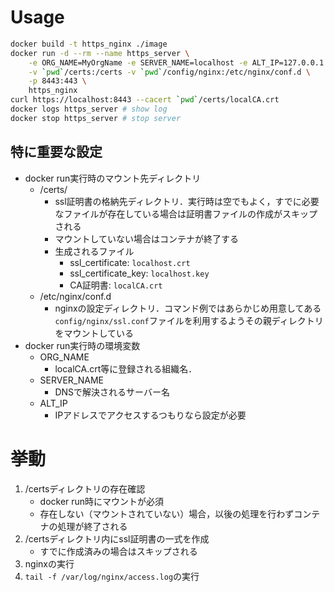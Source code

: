 # Usage
```bash
docker build -t https_nginx ./image
docker run -d --rm --name https_server \
    -e ORG_NAME=MyOrgName -e SERVER_NAME=localhost -e ALT_IP=127.0.0.1 \
    -v `pwd`/certs:/certs -v `pwd`/config/nginx:/etc/nginx/conf.d \
    -p 8443:443 \
    https_nginx
curl https://localhost:8443 --cacert `pwd`/certs/localCA.crt
docker logs https_server # show log
docker stop https_server # stop server
```

## 特に重要な設定
- docker run実行時のマウント先ディレクトリ
    - /certs/
        - ssl証明書の格納先ディレクトリ．実行時は空でもよく，すでに必要なファイルが存在している場合は証明書ファイルの作成がスキップされる
        - マウントしていない場合はコンテナが終了する
        - 生成されるファイル
            - ssl_certificate: `localhost.crt`
            - ssl_certificate_key: `localhost.key`
            - CA証明書: `localCA.crt`
    - /etc/nginx/conf.d
        - nginxの設定ディレクトリ．コマンド例ではあらかじめ用意してある`config/nginx/ssl.conf`ファイルを利用するようその親ディレクトリをマウントしている
- docker run実行時の環境変数
    - ORG_NAME
        - localCA.crt等に登録される組織名．
    - SERVER_NAME
        - DNSで解決されるサーバー名
    - ALT_IP
        - IPアドレスでアクセスするつもりなら設定が必要

# 挙動
1. /certsディレクトリの存在確認
    - docker run時にマウントが必須
    - 存在しない（マウントされていない）場合，以後の処理を行わずコンテナの処理が終了される
1. /certsディレクトリ内にssl証明書の一式を作成
    - すでに作成済みの場合はスキップされる
1. nginxの実行
1. `tail -f /var/log/nginx/access.log`の実行
